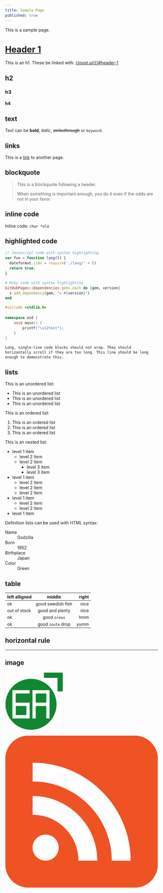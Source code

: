 ```yaml
---
title: Sample Page
published: true
---
```


This is a sample page.

# [Header 1](#header-1)
This is an h1. These be linked with: [{{post.url}}#header-1]({{post.url}}#header-1)

## h2

### h3

#### h4

## text
Text can be **bold**, _italic_, ~~strikethrough~~ or `keyword`.

## links
This is a [link](/about) to another page.

## blockquote
> This is a blockquote following a header.
>
> When something is important enough, you do it even if the odds are not in your favor.

## inline code
Inline code: `char *olá`

## highlighted code
```js
// Javascript code with syntax highlighting.
var fun = function lang(l) {
  dateformat.i18n = require('./lang/' + l)
  return true;
}
```

```ruby
# Ruby code with syntax highlighting
GitHubPages::Dependencies.gems.each do |gem, version|
  s.add_dependency(gem, "= #{version}")
end
```

```cpp
#include <stdlib.h>

namespace asd {
    void main() {
        printf("\x12test");
    }
}
```

```
Long, single-line code blocks should not wrap. They should horizontally scroll if they are too long. This line should be long enough to demonstrate this.
```

## lists
This is an unordered list:
 - This is an unordered list
 - This is an unordered list
 - This is an unordered list

This is an ordered list:
 1. This is an ordered list
 2. This is an ordered list
 3. This is an ordered list

This is an nested list:
- level 1 item
  - level 2 item
  - level 2 item
    - level 3 item
    - level 3 item
- level 1 item
  - level 2 item
  - level 2 item
  - level 2 item
- level 1 item
  - level 2 item
  - level 2 item
- level 1 item

Definition lists can be used with HTML syntax:
<dl>
<dt>Name</dt>
<dd>Godzilla</dd>
<dt>Born</dt>
<dd>1952</dd>
<dt>Birthplace</dt>
<dd>Japan</dd>
<dt>Color</dt>
<dd>Green</dd>
</dl>

## table

| left alligned |      middle       | right |
| :------------ | :---------------: | ----: |
| ok            | good swedish fish |  nice |
| out of stock  |  good and plenty  |  nice |
| ok            |   good `oreos`    |   hmm |
| ok            | good `zoute` drop |  yumm |

## horizontal rule

***

## image

![](/assets/favicon/android-chrome-192x192.png)

![](/assets/rss_logo.png)
